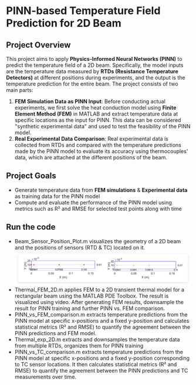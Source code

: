 # PINN-based Temperature Field Prediction for 2D Beam

## Project Overview

This project aims to apply **Physics-Informed Neural Networks (PINN)** to predict the temperature field of a 2D beam. Specifically, the model inputs are the temperature data measured by **RTDs (Resistance Temperature Detectors)** at different positions during experiments, and the output is the temperature prediction for the entire beam. The project consists of two main parts:

1. **FEM Simulation Data as PINN Input**: Before conducting actual experiments, we first solve the heat conduction model using **Finite Element Method (FEM)** in MATLAB and extract temperature data at specific locations as the input for PINN. This data can be considered "synthetic experimental data" and used to test the feasibility of the PINN model.
2. **Real Experimental Data Comparison**: Real experimental data is collected from RTDs and compared with the temperature predictions made by the PINN model to evaluate its accuracy using thermocouples' data, which are attached at the different positions of the beam.

## Project Goals

- Generate temperature data from **FEM simulations** & **Experimental data** as training data for the PINN model
- Compute and evaluate the performance of the PINN model using metrics such as R² and RMSE for selected test points along with time

## Run the code

- Beam_Sensor_Position_Plot.m visualizes the geometry of a 2D beam and the positions of sensors (RTD & TC) located on it.
  ![RTD & TC locations](https://github.com/The-Alchemist-0517/Thermal_PINN/blob/main/Example_Figures/Beam_Sensor_Position_Plot/beam_sensor.png)
- Thermal_FEM_2D.m applies FEM to a 2D transient thermal model for a rectangular beam using the MATLAB PDE Toolbox. The result is visualized using video. After generating FEM results, downsample the result for PINN training and further PINN vs. FEM comparison.
- PINN_vs_FEM_comparison.m extracts temperature predictions from the PINN model at specific x-positions and a fixed y-position and calculates statistical metrics (R² and RMSE) to quantify the agreement between the PINN predictions and FEM model.
- Thermal_exp_2D.m extracts and downsamples the temperature data from multiple RTDs, organizes them for PINN training
- PINN_vs_TC_comparison.m extracts temperature predictions from the PINN model at specific x-positions and a fixed y-position corresponding to TC sensor locations. It then calculates statistical metrics (R² and RMSE) to quantify the agreement between the PINN predictions and TC measurements over time.



